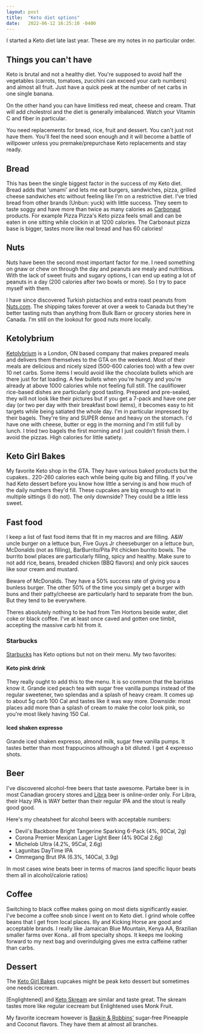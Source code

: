 ```yaml
---
layout: post
title:  "Keto diet options"
date:   2022-06-12 16:25:10 -0400
---
```

I started a Keto diet late last year. These are my notes in no particular order.

## Things you can't have

Keto is brutal and not a healthy diet. You're supposed to avoid half the vegetables (carrots, tomatoes, zucchini can exceed your carb numbers) and almost all fruit. Just have a quick peek at the number of net carbs in one single banana.

On the other hand you can have limitless red meat, cheese and cream. That will add cholestrol and the diet is generally imbalanced. Watch your Vitamin C and fiber in particular.

You need replacements for bread, rice, fruit and dessert. You can't just not have them. You'll feel the need soon enough and it will become a battle of willpower unless you premake/prepurchase Keto replacements and stay ready. 

## Bread

This has been the single biggest factor in the success of my Keto diet. Bread adds that 'umami' and lets me eat burgers, sandwiches, pizza, grilled cheese sandwiches etc without feeling like I'm on a restrictive diet. I've tried bread from other brands (Unbun: yuck) with little success. They seem to taste soggy and have more than twice as many calories as [Carbonaut](https://www.carbonaut.co) products. For example Pizza Pizza's Keto pizza feels small and can be eaten in one sitting while clockin in at 1200 calories. The Carbonaut pizza base is bigger, tastes more like real bread and has 60 calories!

## Nuts

Nuts have been the second most important factor for me. I need something on gnaw or chew on through the day and peanuts are mealy and nutritious. With the lack of sweet fruits and sugary options, I can end up eating a lot of peanuts in a day (200 calories after two bowls or more). So I try to pace myself with them. 

I have since discovered Turkish pistachios and extra roast peanuts from [Nuts.com](https://nuts.com). The shipping takes forever at over a week to Canada but they're better tasting nuts than anything from Bulk Barn or grocery stories here in Canada. I'm still on the lookout for good nuts more locally.

## Ketolybrium

[Ketolybrium](https://ketolybrium.ca) is a London, ON based company that makes prepared meals and delivers them themselves to the GTA on the weekend. Most of their meals are delicious and nicely sized (500-600 calories too) with a few over 10 net carbs. Some items I would avoid like the chocolate bullets which are there just for fat loading. A few bullets when you're hungry and you're already at above 1000 calories while not feeling full still. The cauliflower rice-based dishes are particularly good tasting. Prepared and pre-sealed, they will not look like their pictures but if you get a 7-pack and have one per day (or two per day with their breakfast bowl items), it becomes easy to hit targets while being satiated the whole day. I'm in particular impressed by their bagels. They're tiny and SUPER dense and heavy on the stomach. I'd have one with cheese, butter or egg in the morning and I'm still full by lunch. I tried two bagels the first morning and I just couldn't finish them. I avoid the pizzas. High calories for little satiety.

## Keto Girl Bakes

My favorite Keto shop in the GTA. They have various baked products but the cupakes.. 220-260 calories each while being quite big and filling. If you've had Keto dessert before you know how little a serving is and how much of the daily numbers they'd fill. These cupcakes are big enough to eat in multiple sittings (I do not). The only downside? They could be a little less sweet.

## Fast food

I keep a list of fast food items that fit in my macros and are filling. A&W uncle burger on a lettuce bun, Five Guys Jr cheeseburger on a lettuce bun, McDonalds (not as filling), BarBurrito/Pita Pit chicken burrito bowls. The burrito bowl places are particularly filling, spicy and healthy. Make sure to not add rice, beans, breaded chicken (BBQ flavors) and only pick sauces like sour cream and mustard.

Beware of McDonalds. They have a 50% success rate of giving you a bunless burger. The other 50% of the time you simply get a burger with buns and their patty/cheese are particularly hard to separate from the bun. But they tend to be everywhere.

Theres absolutely nothing to be had from Tim Hortons beside water, diet coke or black coffee. I've at least once caved and gotten one timbit, accepting the massive carb hit from it.

### Starbucks

[Starbucks](https://starbucks.com) has Keto options but not on their menu. My two favorites:

#### Keto pink drink

They really ought to add this to the menu. It is so common that the baristas know it.
Grande iced peach tea with sugar free vanilla pumps instead of the regular sweetener, two splendas and a splash of heavy cream. It comes up to about 5g carb 100 Cal and tastes like it was way more. Downside: most places add more than a splash of cream to make the color look pink, so you're most likely having 150 Cal.

#### Iced shaken expresso

Grande iced shaken expresso, almond milk, sugar free vanilla pumps.
It tastes better than most frappucinos although a bit diluted. I get 4 expresso shots.

## Beer

I've discovered alcohol-free beers that taste awesome. Partake beer is in most Canadian grocery stores and [Libra](https://drinklibra.ca) beer is online-order only. For Libra, their Hazy IPA is WAY better than their regular IPA and the stout is really good good.

Here's my cheatsheet for alcohol beers with acceptable numbers:
- Devil's Backbone Bright Tangerine Sparking 6-Pack (4%, 90Cal, 2g)
- Corona Premier Mexican Lager Light Beer (4% 90Cal 2.6g)
- Michelob Ultra (4.2%, 95Cal, 2.6g)
- Lagunitas DayTime IPA
- Ommegang Brut IPA (6.3%, 140Cal, 3.9g)

In most cases wine beats beer in terms of macros (and specific liquor beats them all in alcohol/calorie ratios)

## Coffee

Switching to black coffee makes going on most diets significantly easier. I've become a coffee snob since I went on to Keto diet. I grind whole coffee beans that I get from local places. Illy and Kicking Horse are good and acceptable brands. I really like Jamaican Blue Mountain, Kenya AA, Brazilian smaller farms over Kona.. all from specialty shops. It keeps me looking forward to my next bag and overindulging gives me extra caffeine rather than carbs.

## Dessert

The [Keto Girl Bakes](http://facebook.com/ketogirlbakes/) cupcakes might be peak keto dessert but sometimes one needs icecream.

[Englightened] and [Keto Skream](https://ketoskream.com) are similar and taste great. The skream tastes more like regular icecream but Enlightened uses Monk Fruit.

My favorite icecream however is [Baskin & Robbins'](https://www.baskinrobbins.ca/) sugar-free Pineapple and Coconut flavors. They have them at almost all branches.



[ketolybrium]: https://ketolibriyum.ca/
[carbonaut]: https://www.carbonaut.co/
[ketogirlbakes]: https://www.facebook.com/ketogirlbakes/
[enlightened]: https://eatenlightened.com/collections/keto
[ketoskream]: https://ketoskream.com/
